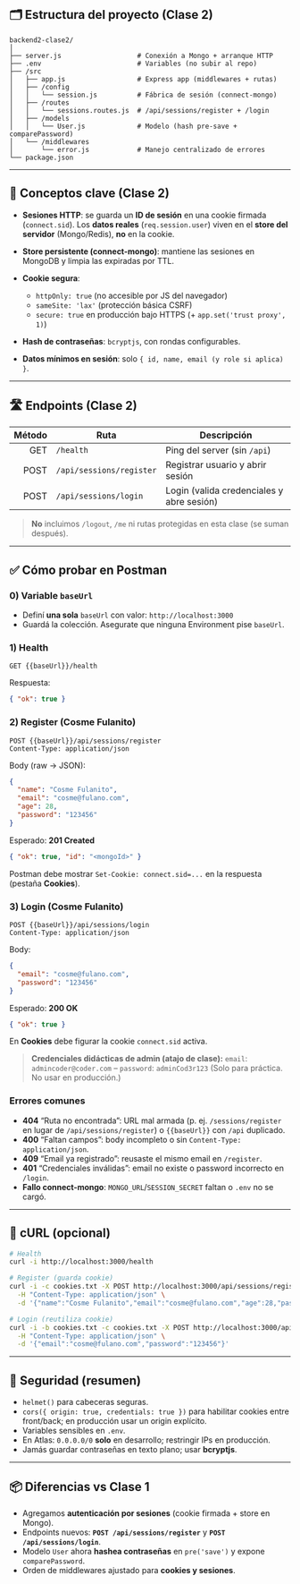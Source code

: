 
## 🗂️ Estructura del proyecto (Clase 2)

```
backend2-clase2/
│
├── server.js                   # Conexión a Mongo + arranque HTTP
├── .env                        # Variables (no subir al repo)
├── /src
│   ├── app.js                  # Express app (middlewares + rutas)
│   ├── /config
│   │   └── session.js          # Fábrica de sesión (connect-mongo)
│   ├── /routes
│   │   └── sessions.routes.js  # /api/sessions/register + /login
│   ├── /models
│   │   └── User.js             # Modelo (hash pre-save + comparePassword)
│   └── /middlewares
│       └── error.js            # Manejo centralizado de errores
└── package.json
```

---

## 🧠 Conceptos clave (Clase 2)

* **Sesiones HTTP**: se guarda un **ID de sesión** en una cookie firmada (`connect.sid`). Los **datos reales** (`req.session.user`) viven en el **store del servidor** (Mongo/Redis), **no** en la cookie.
* **Store persistente (connect-mongo)**: mantiene las sesiones en MongoDB y limpia las expiradas por TTL.
* **Cookie segura**:

  * `httpOnly: true` (no accesible por JS del navegador)
  * `sameSite: 'lax'` (protección básica CSRF)
  * `secure: true` en producción bajo HTTPS (+ `app.set('trust proxy', 1)`)
* **Hash de contraseñas**: `bcryptjs`, con rondas configurables.
* **Datos mínimos en sesión**: solo `{ id, name, email (y role si aplica) }`.

---

## 🛣️ Endpoints (Clase 2)

| Método | Ruta                     | Descripción                               |
| -----: | ------------------------ | ----------------------------------------- |
|    GET | `/health`                | Ping del server (sin `/api`)              |
|   POST | `/api/sessions/register` | Registrar usuario y abrir sesión          |
|   POST | `/api/sessions/login`    | Login (valida credenciales y abre sesión) |

> **No** incluimos `/logout`, `/me` ni rutas protegidas en esta clase (se suman después).

---

## ✅ Cómo probar en Postman

### 0) Variable `baseUrl`

* Definí **una sola** `baseUrl` con valor: `http://localhost:3000`
* Guardá la colección. Asegurate que ninguna Environment pise `baseUrl`.

### 1) Health

```
GET {{baseUrl}}/health
```

Respuesta:

```json
{ "ok": true }
```

### 2) Register (Cosme Fulanito)

```
POST {{baseUrl}}/api/sessions/register
Content-Type: application/json
```

Body (raw → JSON):

```json
{
  "name": "Cosme Fulanito",
  "email": "cosme@fulano.com",
  "age": 28,
  "password": "123456"
}
```

Esperado: **201 Created**

```json
{ "ok": true, "id": "<mongoId>" }
```

Postman debe mostrar `Set-Cookie: connect.sid=...` en la respuesta (pestaña **Cookies**).

### 3) Login (Cosme Fulanito)

```
POST {{baseUrl}}/api/sessions/login
Content-Type: application/json
```

Body:

```json
{
  "email": "cosme@fulano.com",
  "password": "123456"
}
```

Esperado: **200 OK**

```json
{ "ok": true }
```

En **Cookies** debe figurar la cookie `connect.sid` activa.

> **Credenciales didácticas de admin (atajo de clase):**
> `email`: `admincoder@coder.com` – `password`: `adminCod3r123`
> (Solo para práctica. No usar en producción.)

### Errores comunes

* **404** “Ruta no encontrada”: URL mal armada (p. ej. `/sessions/register` en lugar de `/api/sessions/register`) o `{{baseUrl}}` con `/api` duplicado.
* **400** “Faltan campos”: body incompleto o sin `Content-Type: application/json`.
* **409** “Email ya registrado”: reusaste el mismo email en `/register`.
* **401** “Credenciales inválidas”: email no existe o password incorrecto en `/login`.
* **Fallo connect-mongo**: `MONGO_URL`/`SESSION_SECRET` faltan o `.env` no se cargó.

---

## 🧪 cURL (opcional)

```bash
# Health
curl -i http://localhost:3000/health

# Register (guarda cookie)
curl -i -c cookies.txt -X POST http://localhost:3000/api/sessions/register \
  -H "Content-Type: application/json" \
  -d '{"name":"Cosme Fulanito","email":"cosme@fulano.com","age":28,"password":"123456"}'

# Login (reutiliza cookie)
curl -i -b cookies.txt -c cookies.txt -X POST http://localhost:3000/api/sessions/login \
  -H "Content-Type: application/json" \
  -d '{"email":"cosme@fulano.com","password":"123456"}'
```

---

## 🔐 Seguridad (resumen)

* `helmet()` para cabeceras seguras.
* `cors({ origin: true, credentials: true })` para habilitar cookies entre front/back; en producción usar un origin explícito.
* Variables sensibles en `.env`.
* En Atlas: `0.0.0.0/0` **solo** en desarrollo; restringir IPs en producción.
* Jamás guardar contraseñas en texto plano; usar **bcryptjs**.

---

## 📦 Diferencias vs Clase 1

* Agregamos **autenticación por sesiones** (cookie firmada + store en Mongo).
* Endpoints nuevos: **`POST /api/sessions/register`** y **`POST /api/sessions/login`**.
* Modelo `User` ahora **hashea contraseñas** en `pre('save')` y expone `comparePassword`.
* Orden de middlewares ajustado para **cookies y sesiones**.
